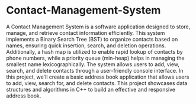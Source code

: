 # Contact-Management-System
A Contact Management System is a software application designed to store, manage, and retrieve contact information efficiently. This system implements a Binary Search Tree (BST) to organize contacts based on names, ensuring quick insertion, search, and deletion operations. Additionally, a hash map is utilized to enable rapid lookup of contacts by phone numbers, while a priority queue (min-heap) helps in managing the smallest name lexicographically. The system allows users to add, view, search, and delete contacts through a user-friendly console interface. In this project, we'll create a basic address book application that allows users to add, view, search for, and delete contacts. This project showcases data structures and algorithms in C++ to build an effective and responsive address book.
